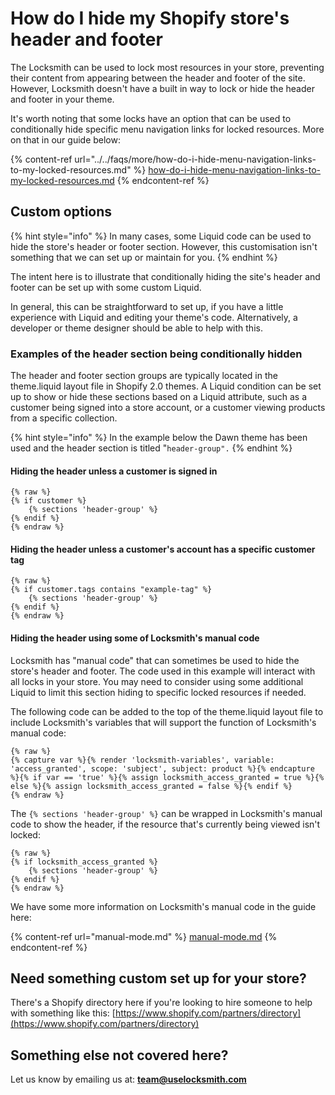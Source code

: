 # How do I hide my Shopify store's header and footer

The Locksmith can be used to lock most resources in your store, preventing their content from appearing between the header and footer of the site. However, Locksmith doesn't have a built in way to lock or hide the header and footer in your theme.&#x20;

It's worth noting that some locks have an option that can be used to conditionally hide specific menu navigation links for locked resources. More on that in our guide below:

{% content-ref url="../../faqs/more/how-do-i-hide-menu-navigation-links-to-my-locked-resources.md" %}
[how-do-i-hide-menu-navigation-links-to-my-locked-resources.md](../../faqs/more/how-do-i-hide-menu-navigation-links-to-my-locked-resources.md)
{% endcontent-ref %}

## Custom options

{% hint style="info" %}
In many cases, some Liquid code can be used to hide the store's header or footer section. However, this customisation isn't something that we can set up or maintain for you.
{% endhint %}

The intent here is to illustrate that conditionally hiding the site's header and footer can be set up with some custom Liquid.

In general, this can be straightforward to set up, if you have a little experience with Liquid and editing your theme's code. Alternatively, a developer or theme designer should be able to help with this.

### Examples of the header section being conditionally hidden

The header and footer section groups are typically located in the theme.liquid layout file in Shopify 2.0 themes. A Liquid condition can be set up to show or hide these sections based on a Liquid attribute, such as a customer being signed into a store account, or a customer viewing products from a specific collection.

{% hint style="info" %}
In the example below the Dawn theme has been used and the header section is titled "`header-group".`
{% endhint %}

#### Hiding the header unless a customer is signed in

```
{% raw %}
{% if customer %}
    {% sections 'header-group' %}
{% endif %}
{% endraw %}
```

#### Hiding the header unless a customer's account has a specific customer tag

```
{% raw %}
{% if customer.tags contains "example-tag" %}
    {% sections 'header-group' %}
{% endif %}
{% endraw %}
```

#### Hiding the header using some of Locksmith's manual code

Locksmith has "manual code" that can sometimes be used to hide the store's header and footer. The code used in this example will interact with all locks in your store. You may need to consider using some additional Liquid to limit this section hiding to specific locked resources if needed.

The following code can be added to the top of the theme.liquid layout file to include Locksmith's variables that will support the function of Locksmith's manual code:

```
{% raw %}
{% capture var %}{% render 'locksmith-variables', variable: 'access_granted', scope: 'subject', subject: product %}{% endcapture %}{% if var == 'true' %}{% assign locksmith_access_granted = true %}{% else %}{% assign locksmith_access_granted = false %}{% endif %}
{% endraw %}
```

The `{% sections 'header-group' %}` can be wrapped in Locksmith's manual code to show the header, if the resource that's currently being viewed isn't locked:

```
{% raw %}
{% if locksmith_access_granted %}
    {% sections 'header-group' %}
{% endif %}
{% endraw %}  
```

We have some more information on Locksmith's manual code in the guide here:

{% content-ref url="manual-mode.md" %}
[manual-mode.md](manual-mode.md)
{% endcontent-ref %}

## Need something custom set up for your store?

There's a Shopify directory here if you're looking to hire someone to help with something like this: [https://www.shopify.com/partners/directory](https://www.shopify.com/partners/directory)

## Something else not covered here?&#x20;

Let us know by emailing us at: **team@uselocksmith.com**
